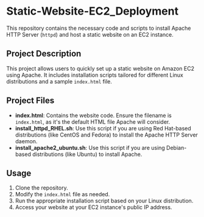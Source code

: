 # Static-Website-EC2_Deployment

This repository contains the necessary code and scripts to install Apache HTTP Server (`httpd`) and host a static website on an EC2 instance.

## Project Description
This project allows users to quickly set up a static website on Amazon EC2 using Apache. It includes installation scripts tailored for different Linux distributions and a sample `index.html` file.

## Project Files
- **index.html**: Contains the website code. Ensure the filename is `index.html`, as it's the default HTML file Apache will consider.
- **install_httpd_RHEL.sh**: Use this script if you are using Red Hat-based distributions (like CentOS and Fedora) to install the Apache HTTP Server daemon.
- **install_apache2_ubuntu.sh**: Use this script if you are using Debian-based distributions (like Ubuntu) to install Apache.

## Usage
1. Clone the repository.
2. Modify the `index.html` file as needed.
3. Run the appropriate installation script based on your Linux distribution.
4. Access your website at your EC2 instance's public IP address.




